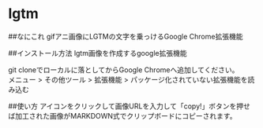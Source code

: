 # lgtm

##なにこれ
gifアニ画像にLGTMの文字を乗っけるGoogle Chrome拡張機能

##インストール方法
lgtm画像を作成するgoogle拡張機能

git cloneでローカルに落としてからGoogle Chromeへ追加してください。  
メニュー > その他ツール > 拡張機能 > パッケージ化されていない拡張機能を読み込む

##使い方
アイコンをクリックして画像URLを入力して「copy!」ボタンを押せば加工された画像がMARKDOWN式でクリップボードにコピーされます。
